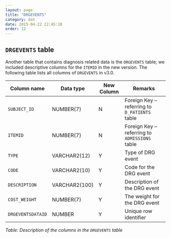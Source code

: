 ```yaml
---
layout: page
title: "DRGEVENTS"
category: dat
date: 2015-04-22 22:45:10
order: 12
---
```


## ```DRGEVENTS``` table

Another table that contains diagnosis related data is the ```DRGEVENTS```
table; we included descriptive columns for the ```ITEMID``` in the new
version. The following table lists all columns of ```DRGEVENTS``` in v3.0.

Column name | Data type | New Column | Remarks
--- | --- | --- | ---
```SUBJECT_ID``` | NUMBER(7) | N | Foreign Key – referring to ```D_PATIENTS``` table
```ITEMID``` | NUMBER(7) | N | Foreign Key – referring to ```ADMISSIONS``` table
```TYPE``` | VARCHAR2(12) | Y | Type of DRG event
```CODE``` | VARCHAR2(10) | Y | Code for the DRG event
```DESCRIPTION``` | VARCHAR2(100) | Y | Description of the DRG event
```COST_WEIGHT``` | NUMBER(7) | Y | The weight for the DRG event
```DRGEVENTSDATAID``` | NUMBER | Y | Unique row identifier

*Table: Description of the columns in the ```DRGEVENTS``` table*

